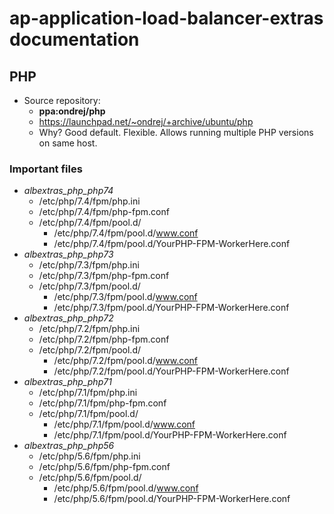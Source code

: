# ap-application-load-balancer-extras documentation

## PHP

- Source repository: 
  - **ppa:ondrej/php**
  - <https://launchpad.net/~ondrej/+archive/ubuntu/php>
  - Why? Good default. Flexible. Allows running multiple PHP versions on same
    host.

### Important files

- _albextras_php_php74_
  - /etc/php/7.4/fpm/php.ini
  - /etc/php/7.4/fpm/php-fpm.conf
  - /etc/php/7.4/fpm/pool.d/
    - /etc/php/7.4/fpm/pool.d/www.conf
    - /etc/php/7.4/fpm/pool.d/YourPHP-FPM-WorkerHere.conf
- _albextras_php_php73_
  - /etc/php/7.3/fpm/php.ini
  - /etc/php/7.3/fpm/php-fpm.conf
  - /etc/php/7.3/fpm/pool.d/
    - /etc/php/7.3/fpm/pool.d/www.conf
    - /etc/php/7.3/fpm/pool.d/YourPHP-FPM-WorkerHere.conf
- _albextras_php_php72_
  - /etc/php/7.2/fpm/php.ini
  - /etc/php/7.2/fpm/php-fpm.conf
  - /etc/php/7.2/fpm/pool.d/
    - /etc/php/7.2/fpm/pool.d/www.conf
    - /etc/php/7.2/fpm/pool.d/YourPHP-FPM-WorkerHere.conf
- _albextras_php_php71_
  - /etc/php/7.1/fpm/php.ini
  - /etc/php/7.1/fpm/php-fpm.conf
  - /etc/php/7.1/fpm/pool.d/
    - /etc/php/7.1/fpm/pool.d/www.conf
    - /etc/php/7.1/fpm/pool.d/YourPHP-FPM-WorkerHere.conf
- _albextras_php_php56_
  - /etc/php/5.6/fpm/php.ini
  - /etc/php/5.6/fpm/php-fpm.conf
  - /etc/php/5.6/fpm/pool.d/
    - /etc/php/5.6/fpm/pool.d/www.conf
    - /etc/php/5.6/fpm/pool.d/YourPHP-FPM-WorkerHere.conf

